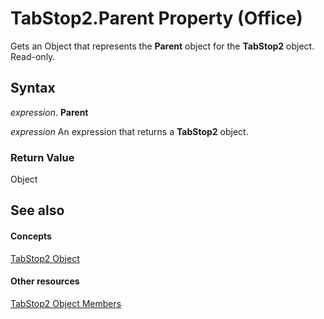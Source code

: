 
# TabStop2.Parent Property (Office)

Gets an Object that represents the  **Parent** object for the **TabStop2** object. Read-only.


## Syntax

 _expression_. **Parent**

 _expression_ An expression that returns a **TabStop2** object.


### Return Value

Object


## See also


#### Concepts


[TabStop2 Object](fee461a9-684b-e6c2-a74a-d0aa161d0d9c.md)
#### Other resources


[TabStop2 Object Members](e917b4b4-3df3-93a1-3cf8-ce65edc5f18e.md)
